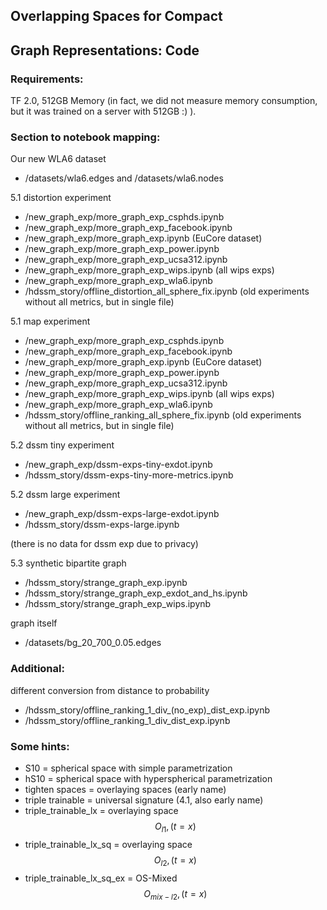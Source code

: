 ## Overlapping Spaces for Compact
## Graph Representations: Code

### Requirements:
TF 2.0, 512GB Memory (in fact, we did not measure memory consumption, but it was trained on a server with 512GB :) ).

### Section to notebook mapping:

Our new WLA6 dataset
- /datasets/wla6.edges and /datasets/wla6.nodes

5.1 distortion experiment
- /new_graph_exp/more_graph_exp_csphds.ipynb
- /new_graph_exp/more_graph_exp_facebook.ipynb
- /new_graph_exp/more_graph_exp.ipynb (EuCore dataset)
- /new_graph_exp/more_graph_exp_power.ipynb
- /new_graph_exp/more_graph_exp_ucsa312.ipynb
- /new_graph_exp/more_graph_exp_wips.ipynb (all wips exps)
- /new_graph_exp/more_graph_exp_wla6.ipynb
- /hdssm_story/offline_distortion_all_sphere_fix.ipynb (old experiments without all metrics, but in single file)
    
5.1 map experiment
- /new_graph_exp/more_graph_exp_csphds.ipynb
- /new_graph_exp/more_graph_exp_facebook.ipynb
- /new_graph_exp/more_graph_exp.ipynb (EuCore dataset)
- /new_graph_exp/more_graph_exp_power.ipynb
- /new_graph_exp/more_graph_exp_ucsa312.ipynb
- /new_graph_exp/more_graph_exp_wips.ipynb (all wips exps)
- /new_graph_exp/more_graph_exp_wla6.ipynb 
- /hdssm_story/offline_ranking_all_sphere_fix.ipynb (old experiments without all metrics, but in single file)

5.2 dssm tiny experiment
- /new_graph_exp/dssm-exps-tiny-exdot.ipynb
- /hdssm_story/dssm-exps-tiny-more-metrics.ipynb
    
5.2 dssm large experiment
- /new_graph_exp/dssm-exps-large-exdot.ipynb
- /hdssm_story/dssm-exps-large.ipynb

(there is no data for dssm exp due to privacy)

5.3 synthetic bipartite graph
- /hdssm_story/strange_graph_exp.ipynb
- /hdssm_story/strange_graph_exp_exdot_and_hs.ipynb
- /hdssm_story/strange_graph_exp_wips.ipynb

graph itself
- /datasets/bg_20_700_0.05.edges

### Additional:
different conversion from distance to probability
- /hdssm_story/offline_ranking_1_div_(no_exp)_dist_exp.ipynb
- /hdssm_story/offline_ranking_1_div_dist_exp.ipynb

### Some hints:
- S10 = spherical space with simple parametrization
- hS10 = spherical space with hyperspherical parametrization
- tighten spaces = overlaying spaces (early name)
- triple trainable = universal signature (4.1, also early name)
- triple_trainable_lx = overlaying space $$O_{l1}, (t = x)$$
- triple_trainable_lx_sq = overlaying space $$O_{l2}, (t = x)$$
- triple_trainable_lx_sq_ex = OS-Mixed $$O_{mix-l2}, (t = x)$$

